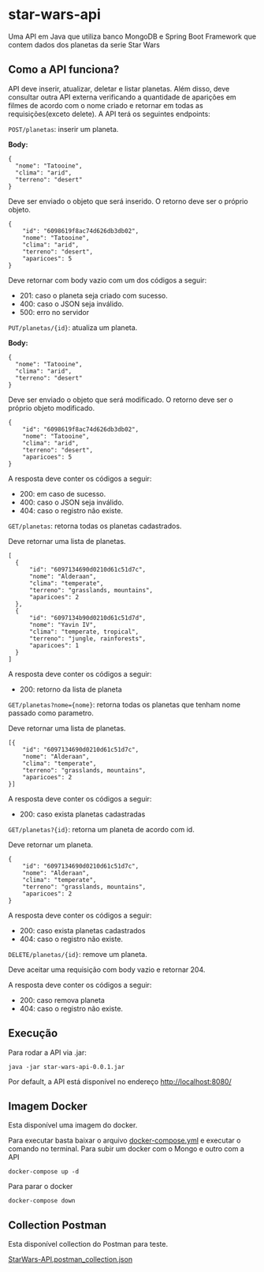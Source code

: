 # star-wars-api

Uma API em Java que utiliza banco MongoDB e Spring Boot Framework que contem dados dos planetas da serie Star Wars

## Como a API funciona?

API deve inserir, atualizar, deletar e listar planetas. Além disso, deve consultar outra API externa verificando a quantidade de aparições em filmes de acordo com o nome criado e retornar em todas as requisições(exceto delete). A API terá os seguintes endpoints:

`POST/planetas`: inserir um planeta. 

**Body:**

```
{
  "nome": "Tatooine",
  "clima": "arid",
  "terreno": "desert"
}
```

Deve ser enviado o objeto que será inserido. O retorno deve ser o próprio objeto.

```
{
    "id": "6098619f8ac74d626db3db02",
    "nome": "Tatooine",
    "clima": "arid",
    "terreno": "desert",
    "aparicoes": 5
}
```

Deve retornar com body vazio com um dos códigos a seguir:

* 201: caso o planeta seja criado com sucesso.
* 400: caso o JSON seja inválido.
* 500: erro no servidor

`PUT/planetas/{id}`: atualiza um planeta.

**Body:**

```
{
  "nome": "Tatooine",
  "clima": "arid",
  "terreno": "desert"
}
```

Deve ser enviado o objeto que será modificado. O retorno deve ser o próprio objeto modificado.

```
{
    "id": "6098619f8ac74d626db3db02",
    "nome": "Tatooine",
    "clima": "arid",
    "terreno": "desert",
    "aparicoes": 5
}
```

A resposta deve conter os códigos a seguir:

* 200: em caso de sucesso.
* 400: caso o JSON seja inválido.
* 404: caso o registro não existe.

`GET/planetas`: retorna todas os planetas cadastrados.

Deve retornar uma lista de planetas.

```
[  
  {
      "id": "6097134690d0210d61c51d7c",
      "nome": "Alderaan",
      "clima": "temperate",
      "terreno": "grasslands, mountains",
      "aparicoes": 2
  },
  {
      "id": "6097134b90d0210d61c51d7d",
      "nome": "Yavin IV",
      "clima": "temperate, tropical",
      "terreno": "jungle, rainforests",
      "aparicoes": 1
  }
]
```

A resposta deve conter os códigos a seguir:

* 200: retorno da lista de planeta

`GET/planetas?nome={nome}`: retorna todas os planetas que tenham nome passado como parametro.

Deve retornar uma lista de planetas.

```
[{
    "id": "6097134690d0210d61c51d7c",
    "nome": "Alderaan",
    "clima": "temperate",
    "terreno": "grasslands, mountains",
    "aparicoes": 2
}]
```

A resposta deve conter os códigos a seguir:

* 200: caso exista planetas cadastradas

`GET/planetas?{id}`: retorna um planeta de acordo com id.

Deve retornar um planeta.

```
{
    "id": "6097134690d0210d61c51d7c",
    "nome": "Alderaan",
    "clima": "temperate",
    "terreno": "grasslands, mountains",
    "aparicoes": 2
}
```

A resposta deve conter os códigos a seguir:

* 200: caso exista planetas cadastrados
* 404: caso o registro não existe.

`DELETE/planetas/{id}`: remove um planeta.

Deve aceitar uma requisição com body vazio e retornar 204.

A resposta deve conter os códigos a seguir:

* 200: caso remova planeta
* 404: caso o registro não existe.

## Execução

Para rodar a API via .jar:

```
java -jar star-wars-api-0.0.1.jar
```
Por default, a API está disponível no endereço [http://localhost:8080/](http://localhost:8080/)

## Imagem Docker

Esta disponível uma imagem do docker.

Para executar basta baixar o arquivo [docker-compose.yml](https://github.com/cytaka/star-wars-api/blob/master/docker-compose.yml) e executar o comando no terminal.
Para subir um docker com o Mongo e outro com a API
```
docker-compose up -d
```
Para parar o docker
```
docker-compose down
```

## Collection Postman

Esta disponível collection do Postman para teste.

[StarWars-API.postman_collection.json](https://github.com/cytaka/star-wars-api/blob/master/StarWars-API.postman_collection.json)

